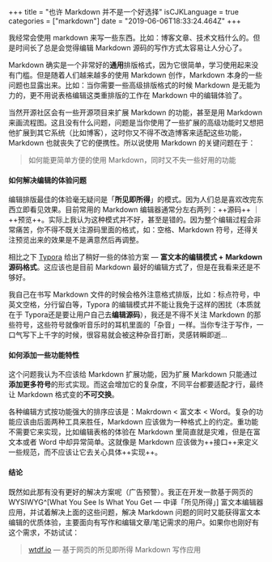+++
title = "也许 Markdown 并不是一个好选择"
isCJKLanguage = true
categories = ["markdown"]
date = "2019-06-06T18:33:24.464Z"
+++

我经常会使用 markdown 来写一些东西。比如：博客文章、技术文档什么的。但是时间长了总是会觉得编辑 Markdown 源码的写作方式太容易让人分心了。

Markdown 确实是一个非常好的**通用**排版格式，因为它很简单，学习使用起来没有门槛。但是随着人们越来越多的使用 Markdown 创作，Markdown 本身的一些问题也显露出来。比如：当你需要一些高级排版格式的时候 Markdown 是无能为力的，更不用说表格编辑这类重排版的工作在 Markdown 中的编辑体验了。

当然开源社区会有一些开源项目来扩展 Markdown 的功能，甚至是用 Markdown 来画流程图。这且没有什么问题，问题是当你使用了一些扩展的高级功能时又想把他扩展到其它系统（比如博客），这时你又不得不改造博客来适配这些功能，Markdown 也就丧失了它的便携性。所以说使用 Markdown 的关键问题在于：

> 如何能更简单方便的使用 Markdown，同时又不失一些好用的功能

#### 如何解决编辑的体验问题

编辑排版最佳的体验毫无疑问是「**所见即所得**」的模式。因为人们总是喜欢改完东西立即看见效果。目前常用的 Markdown 编辑器通常分左右两列：++源码++ ｜ ++预览++。实际上我认为这种模式并不好，甚至是错的。因为整个编辑过程会非常痛苦，你不得不既关注源码里面的格式，如：空格、Markdown 符号，还得关注预览出来的效果是不是满意然后再调整。

相比之下 [Typora](https://typora.io/) 给出了稍好一些的体验方案 — **富文本的编辑模式 +** **Markdown 源码格式**。这应该也是目前 Markdown 最好的编辑方式了，但是在我看来还是不够好。

我自己在书写 Markdown 文件的时候会格外注意格式排版，比如：标点符号，中英文空格，分行留白等，Typora 的编辑模式并不能让我免于这样的困扰（本质就在于 Typora还是要让用户自己去**编辑源码**），我还是不得不关注 Markdown 的那些符号，这些符号就像听音乐时的耳机里面的「杂音」一样。当你专注于写作，一口气写下上千字的时候，很容易就会被这种杂音打断，灵感转瞬即逝…

#### 如何添加一些功能特性

这个问题我认为不应该给 Markdown 扩展功能，因为扩展 Markdown 只能通过**添加更多符号**的形式实现。而这会增加它的复杂度，不同平台都要适配才行，最终让 Markdown 格式变的**不可交换**。

各种编辑方式按功能强大的排序应该是：Makrdown < 富文本 < Word。复杂的功能应该由后面两种工具来胜任，Markdown 应该做为一种格式上的约定。重功能不需要它来实现，比如编辑表格的体验在 Markdown 里简直就是灾难，但是在富文本或者 Word 中却异常简单。这就像是 Markdown 应该做为++接口++来定义一些规范，而不应该让它去关心具体++实现++。

#### 结论

既然如此那有没有更好的解决方案呢（广告预警）。我正在开发一款基于网页的 WYSIWYG^[What You See Is What You Get — 中译「所见所得」] 富文本编辑器应用，并试着解决上面的这些问题，解决 Markdown 问题的同时又能获得富文本编辑的优质体验，主要面向有写作和编辑文章/笔记需求的用户。如果你也刚好有这个需求，不妨试试：

> [wtdf.io](//wtdf.io) — 基于网页的所见即所得 Markdown 写作应用